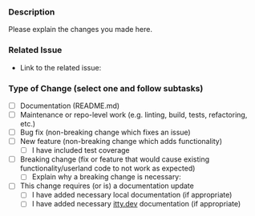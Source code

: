 ### Description

Please explain the changes you made here.

### Related Issue

- Link to the related issue:

### Type of Change (select one and follow subtasks)

- [ ] Documentation (README.md)
- [ ] Maintenance or repo-level work (e.g. linting, build, tests, refactoring, etc.)
- [ ] Bug fix (non-breaking change which fixes an issue)
- [ ] New feature (non-breaking change which adds functionality)
  - [ ] I have included test coverage
- [ ] Breaking change (fix or feature that would cause existing functionality/userland code to not work as expected)
  - [ ] Explain why a breaking change is necessary:
- [ ] This change requires (or is) a documentation update
  - [ ] I have added necessary local documentation (if appropriate)
  - [ ] I have added necessary [itty.dev](https://github.com/kwhitley/itty.dev) documentation (if appropriate)
